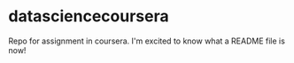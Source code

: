 datasciencecoursera
===================

Repo for assignment in coursera. I'm excited to know what a README file is now! 
